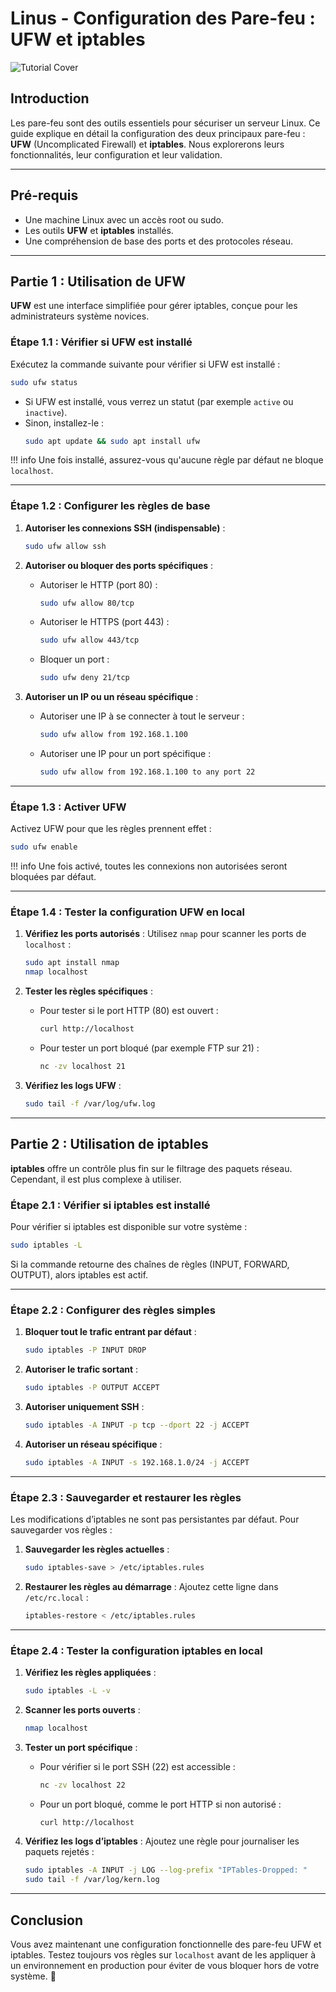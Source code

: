 # Linus - Configuration des Pare-feu : UFW et iptables

![Tutorial Cover](assets/firewall.jpg)

## Introduction

Les pare-feu sont des outils essentiels pour sécuriser un serveur Linux. Ce guide explique en détail la configuration des deux principaux pare-feu : **UFW** (Uncomplicated Firewall) et **iptables**. Nous explorerons leurs fonctionnalités, leur configuration et leur validation.

---

## Pré-requis
- Une machine Linux avec un accès root ou sudo.
- Les outils **UFW** et **iptables** installés.
- Une compréhension de base des ports et des protocoles réseau.

---

## Partie 1 : Utilisation de UFW

**UFW** est une interface simplifiée pour gérer iptables, conçue pour les administrateurs système novices.

### Étape 1.1 : Vérifier si UFW est installé

Exécutez la commande suivante pour vérifier si UFW est installé :

```bash
sudo ufw status
```

- Si UFW est installé, vous verrez un statut (par exemple `active` ou `inactive`).
- Sinon, installez-le :
  ```bash
  sudo apt update && sudo apt install ufw
  ```

!!! info
    Une fois installé, assurez-vous qu'aucune règle par défaut ne bloque `localhost`.

---

### Étape 1.2 : Configurer les règles de base

1. **Autoriser les connexions SSH (indispensable)** :
   ```bash
   sudo ufw allow ssh
   ```

2. **Autoriser ou bloquer des ports spécifiques** :
   - Autoriser le HTTP (port 80) :
     ```bash
     sudo ufw allow 80/tcp
     ```
   - Autoriser le HTTPS (port 443) :
     ```bash
     sudo ufw allow 443/tcp
     ```
   - Bloquer un port :
     ```bash
     sudo ufw deny 21/tcp
     ```

3. **Autoriser un IP ou un réseau spécifique** :
   - Autoriser une IP à se connecter à tout le serveur :
     ```bash
     sudo ufw allow from 192.168.1.100
     ```
   - Autoriser une IP pour un port spécifique :
     ```bash
     sudo ufw allow from 192.168.1.100 to any port 22
     ```

---

### Étape 1.3 : Activer UFW

Activez UFW pour que les règles prennent effet :

```bash
sudo ufw enable
```

!!! info
    Une fois activé, toutes les connexions non autorisées seront bloquées par défaut.

---

### Étape 1.4 : Tester la configuration UFW en local

1. **Vérifiez les ports autorisés** :
   Utilisez `nmap` pour scanner les ports de `localhost` :
   ```bash
   sudo apt install nmap
   nmap localhost
   ```

2. **Tester les règles spécifiques** :
   - Pour tester si le port HTTP (80) est ouvert :
     ```bash
     curl http://localhost
     ```
   - Pour tester un port bloqué (par exemple FTP sur 21) :
     ```bash
     nc -zv localhost 21
     ```

3. **Vérifiez les logs UFW** :
   ```bash
   sudo tail -f /var/log/ufw.log
   ```

---

## Partie 2 : Utilisation de iptables

**iptables** offre un contrôle plus fin sur le filtrage des paquets réseau. Cependant, il est plus complexe à utiliser.

### Étape 2.1 : Vérifier si iptables est installé

Pour vérifier si iptables est disponible sur votre système :

```bash
sudo iptables -L
```

Si la commande retourne des chaînes de règles (INPUT, FORWARD, OUTPUT), alors iptables est actif.

---

### Étape 2.2 : Configurer des règles simples

1. **Bloquer tout le trafic entrant par défaut** :
   ```bash
   sudo iptables -P INPUT DROP
   ```

2. **Autoriser le trafic sortant** :
   ```bash
   sudo iptables -P OUTPUT ACCEPT
   ```

3. **Autoriser uniquement SSH** :
   ```bash
   sudo iptables -A INPUT -p tcp --dport 22 -j ACCEPT
   ```

4. **Autoriser un réseau spécifique** :
   ```bash
   sudo iptables -A INPUT -s 192.168.1.0/24 -j ACCEPT
   ```

---

### Étape 2.3 : Sauvegarder et restaurer les règles

Les modifications d’iptables ne sont pas persistantes par défaut. Pour sauvegarder vos règles :

1. **Sauvegarder les règles actuelles** :
   ```bash
   sudo iptables-save > /etc/iptables.rules
   ```

2. **Restaurer les règles au démarrage** :
   Ajoutez cette ligne dans `/etc/rc.local` :
   ```bash
   iptables-restore < /etc/iptables.rules
   ```

---

### Étape 2.4 : Tester la configuration iptables en local

1. **Vérifiez les règles appliquées** :
   ```bash
   sudo iptables -L -v
   ```

2. **Scanner les ports ouverts** :
   ```bash
   nmap localhost
   ```

3. **Tester un port spécifique** :
   - Pour vérifier si le port SSH (22) est accessible :
     ```bash
     nc -zv localhost 22
     ```
   - Pour un port bloqué, comme le port HTTP si non autorisé :
     ```bash
     curl http://localhost
     ```

4. **Vérifiez les logs d’iptables** :
   Ajoutez une règle pour journaliser les paquets rejetés :
   ```bash
   sudo iptables -A INPUT -j LOG --log-prefix "IPTables-Dropped: "
   sudo tail -f /var/log/kern.log
   ```

---

## Conclusion

Vous avez maintenant une configuration fonctionnelle des pare-feu UFW et iptables. Testez toujours vos règles sur `localhost` avant de les appliquer à un environnement en production pour éviter de vous bloquer hors de votre système. 🎉
